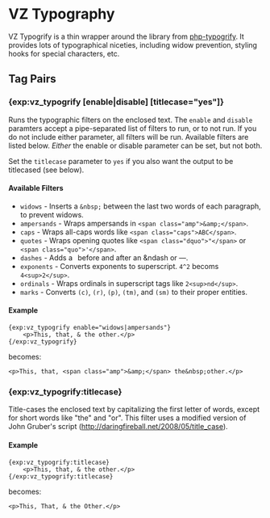 VZ Typography
=============

VZ Typogrify is a thin wrapper around the library from <a href="http://blog.hamstu.com/2007/05/31/web-typogrify-just-got-better/">php-typogrify</a>. It provides lots of typographical niceties, including widow prevention, styling hooks for special characters, etc.

Tag Pairs
---------

### {exp:vz_typogrify [enable|disable] [titlecase="yes"]}

Runs the typographic filters on the enclosed text. The `enable` and `disable` paramters accept a pipe-separated list of filters to run, or to not run. If you do not include either parameter, all filters will be run. Available filters are listed below. *Either* the enable or disable parameter can be set, but not both.

Set the `titlecase` parameter to `yes` if you also want the output to be titlecased (see below).

#### Available Filters

* `widows` - Inserts a `&nbsp;` between the last two words of each paragraph, to prevent widows.
* `ampersands` - Wraps ampersands in `<span class="amp">&amp;</span>`.
* `caps` - Wraps all-caps words like `<span class="caps">ABC</span>`.
* `quotes` - Wraps opening quotes like `<span class="dquo">"</span>` or `<span class="quo">'</span>`.
* `dashes` - Adds a &thinsp; before and after an &ndash or &mdash;.
* `exponents` - Converts exponents to superscript. `4^2` becoms `4<sup>2</sup>`.
* `ordinals` - Wraps ordinals in superscript tags like `2<sup>nd</sup>`.
* `marks` - Converts `(c)`, `(r)`, `(p)`, `(tm)`, and `(sm)` to their proper entities.

#### Example

    {exp:vz_typogrify enable="widows|ampersands"}
        <p>This, that, & the other.</p>
    {/exp:vz_typogrify}

becomes:

    <p>This, that, <span class="amp">&amp;</span> the&nbsp;other.</p>

### {exp:vz_typogrify:titlecase}

Title-cases the enclosed text by capitalizing the first letter of words, except for short words like "the" and "or". This filter uses a modified version of John Gruber's script (http://daringfireball.net/2008/05/title_case).

#### Example

    {exp:vz_typogrify:titlecase}
        <p>This, that, & the other.</p>
    {/exp:vz_typogrify:titlecase}

becomes:

    <p>This, That, & the Other.</p>